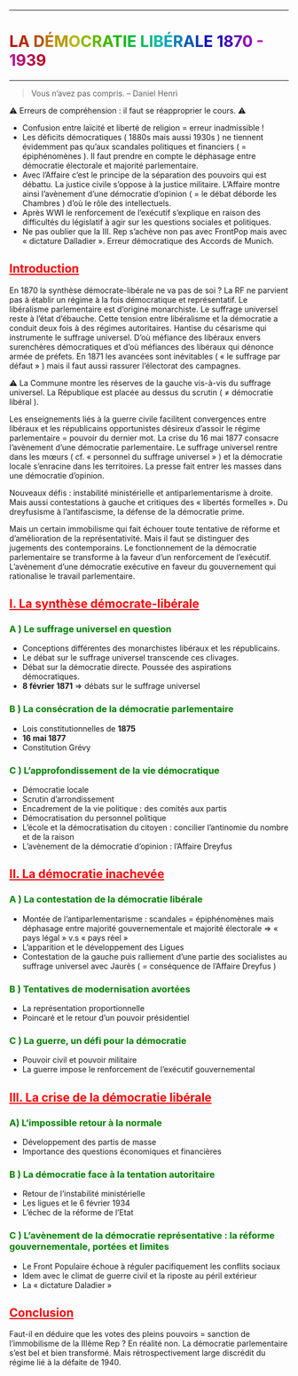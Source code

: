 ***
# <span style="color:#B80000">L</span><span style="color:#B82600">A</span> <span style="color:#B84C00">D</span><span style="color:#B87200">É</span><span style="color:#B89800">M</span><span style="color:#B1B800">O</span><span style="color:#8BB800">C</span><span style="color:#65B800">R</span><span style="color:#3FB800">A</span><span style="color:#19B800">T</span><span style="color:#00B80D">I</span><span style="color:#00B833">E</span> <span style="color:#00B859">L</span><span style="color:#00B87F">I</span><span style="color:#00B8A5">B</span><span style="color:#00A5B8">É</span><span style="color:#007FB8">R</span><span style="color:#0059B8">A</span><span style="color:#0033B8">L</span><span style="color:#000DB8">E</span> <span style="color:#1900B8">1</span><span style="color:#3F00B8">8</span><span style="color:#6500B8">7</span><span style="color:#8B00B8">0</span> <span style="color:#B100B8">-</span> <span style="color:#B80098">1</span><span style="color:#B80072">9</span><span style="color:#B8004C">3</span><span style="color:#B80026">9</span> 
***
> Vous n’avez pas compris. – Daniel Henri 

⚠ Erreurs de compréhension :  il faut se réapproprier le cours.  ⚠
- Confusion entre laïcité et liberté de religion = erreur inadmissible !
- Les déficits démocratiques ( 1880s mais aussi 1930s ) ne tiennent évidemment pas qu’aux scandales politiques et financiers ( = épiphénomènes ). Il faut prendre en compte le déphasage entre démocratie électorale et majorité parlementaire. 
- Avec l’Affaire c’est le principe de la séparation des pouvoirs qui est débattu. La justice civile s’oppose à la justice militaire. L’Affaire montre ainsi l’avènement d’une démocratie d’opinion ( = le débat déborde les Chambres ) d’où le rôle des intellectuels. 
- Après WWI le renforcement de l’exécutif s’explique en raison des difficultés du législatif à agir sur les questions sociales et politiques. 
- Ne pas oublier que la III. Rep s’achève non pas avec FrontPop mais avec « dictature Dalladier ». Erreur démocratique des Accords de Munich. 

## <span style="color:red"><u>Introduction</u></span>

En 1870 la synthèse démocrate-libérale ne va pas de soi ? La RF ne parvient pas à établir un régime à la fois démocratique et représentatif. Le libéralisme parlementaire est d’origine monarchiste. Le suffrage universel reste à l’état d’ébauche. Cette tension entre libéralisme et la démocratie a conduit deux fois à des régimes autoritaires. Hantise du césarisme qui instrumente le suffrage universel. D’où méfiance des libéraux envers surenchères démocratiques et d’où méfiances des libéraux qui dénonce armée de préfets. En 1871 les avancées sont inévitables ( « le suffrage par défaut » ) mais il faut aussi rassurer l’électorat des campagnes. 

⚠ La Commune montre les réserves de la gauche vis-à-vis du suffrage universel. La République est placée au dessus du scrutin ( ≠ démocratie libéral ). 

Les enseignements liés à la guerre civile facilitent convergences entre libéraux et les républicains opportunistes désireux d’assoir le régime parlementaire = pouvoir du dernier mot. La crise du 16 mai 1877 consacre l’avènement d’une démocratie parlementaire. Le suffrage universel rentre dans les mœurs ( cf. « personnel du suffrage universel » ) et la démocratie locale s’enracine dans les territoires. La presse fait entrer les masses dans une démocratie d’opinion. 

Nouveaux défis : instabilité ministérielle et antiparlementarisme à droite. Mais aussi contestations à gauche et critiques des « libertés formelles ». Du dreyfusisme à l’antifascisme, la défense de la démocratie prime. 

Mais un certain immobilisme qui fait échouer toute tentative de réforme et d’amélioration de la représentativité. Mais il faut se distinguer des jugements des contemporains. Le fonctionnement de la démocratie parlementaire se transforme à la faveur d’un renforcement de l’exécutif. L’avènement d’une démocratie exécutive en faveur du gouvernement qui rationalise le travail parlementaire. 

## <span style="color:red"><u>I. La synthèse démocrate-libérale</u></span> 

### <span style="color:green">A ) Le suffrage universel en question</span>

- Conceptions différentes des monarchistes libéraux et les républicains. 
- Le débat sur le suffrage universel transcende ces clivages. 
- Débat sur la démocratie directe. Poussée des aspirations démocratiques. 
- **8 février 1871** ⇒ débats sur le suffrage universel

### <span style="color:green">B ) La consécration de la démocratie parlementaire</span>

- Lois constitutionnelles de **1875** 
- **16 mai 1877**
- Constitution Grévy 

### <span style="color:green">C ) L’approfondissement de la vie démocratique</span>

- Démocratie locale 
- Scrutin d’arrondissement 
- Encadrement de la vie politique : des comités aux partis
- Démocratisation du personnel politique 
- L’école et la démocratisation du citoyen : concilier l’antinomie du nombre et de la raison 
- L’avènement de la démocratie d’opinion : l’Affaire Dreyfus 

## <span style="color:red"><u>II. La démocratie inachevée</u></span>

### <span style="color:green">A ) La contestation de la démocratie libérale</span> 

- Montée de l’antiparlementarisme : scandales = épiphénomènes mais déphasage entre majorité gouvernementale et majorité électorale ⇒ « pays légal » v.s « pays réel »
- L’apparition et le développement des Ligues 
- Contestation de la gauche puis ralliement d’une partie des socialistes au suffrage universel avec Jaurès ( = conséquence de l’Affaire Dreyfus ) 

### <span style="color:green">B ) Tentatives de modernisation avortées</span>

- La représentation proportionnelle 
- Poincaré et le retour d’un pouvoir présidentiel 

### <span style="color:green">C ) La guerre, un défi pour la démocratie</span> 

- Pouvoir civil et pouvoir militaire 
- La guerre impose le renforcement de l’exécutif gouvernemental 

## <span style="color:red"><u>III. La crise de la démocratie libérale</u></span>

### <span style="color:green">A) L’impossible retour à la normale</span> 

- Développement des partis de masse 
- Importance des questions économiques et financières

### <span style="color:green">B ) La démocratie face à la tentation autoritaire</span> 

- Retour de l’instabilité ministérielle 
- Les ligues et le 6 février 1934 
- L’échec de la réforme de l’Etat 

### <span style="color:green">C ) L’avènement de la démocratie représentative : la réforme gouvernementale, portées et limites</span> 

- Le Front Populaire échoue à réguler pacifiquement les conflits sociaux 
- Idem avec le climat de guerre civil et la riposte au péril extérieur 
- La « dictature Daladier »

## <span style="color:red"><u>Conclusion</u></span> 

Faut-il en déduire que les votes des pleins pouvoirs = sanction de l’immobilisme de la IIIème Rep ? En réalité non. La démocratie parlementaire s’est bel et bien transformé. Mais rétrospectivement large discrédit du régime lié à la défaite de 1940. 




